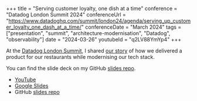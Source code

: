 +++
title =  "Serving customer loyalty, one dish at a time"
conference = "Datadog London Summit 2024"
conferenceUrl = "https://www.datadoghq.com/summit/london24/agenda/serving_up_customer_loyalty_one_dash_at_a_time/"
conferenceDate = "March 2024"
tags = ["presentation", "summit", "architecture-modernisation", "Datadog", "observability"]
date = "2024-03-26"
youtubeId = "q2LV88YmYp4"
+++

At the [Datadog London Summit](https://www.datadoghq.com/summit/london24/), I shared [our story](https://www.datadoghq.com/summit/london24/agenda/serving_up_customer_loyalty_one_dash_at_a_time/) of how we delivered a product for our restaurants while modernising our tech stack.

You can find the slide deck on my GitHub [slides repo](https://github.com/Apostolos-Daniel/slides/blob/main/2023-lancashire-tech-talks-meetup/Day%202%20Observability-%20Building%20Organizational%20Understanding.pdf).

- [YouTube](https://www.youtube.com/watch?v=8Q7Q1J1Q7Q8)
- [Google Slides](https://docs.google.com/presentation/d/1BbZEQwRm9tFuGvsNkcW48DVmSyh_L74HPN2WSKskTXI/edit?usp=sharing)
- GitHub [slides repo](https://github.com/Apostolos-Daniel/slides/blob/main/2024-datadog-summit-2024/serving-up-customer-loyalty-one-dish-at-a-time.pdf)
